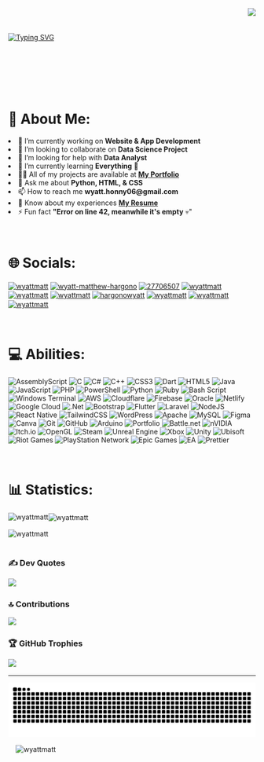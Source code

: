 <img align="right" height="210" src="https://cdn.dribbble.com/users/330915/screenshots/3587000/media/343cb53c87e313181d99248d3071bc77.gif"/>

<div align="left">
<br /><br /><br />
<a href="https://git.io/typing-svg"><img src="https://readme-typing-svg.demolab.com?font=Fira+Code&pause=1000&color=E1E0E2&center=true&width=435&lines=Hi+%F0%9F%91%8B%2C+I'm+Wyatt+Matthew.;%F0%9F%9A%80+Welcome+to+my+Github+profile!" alt="Typing SVG" /></a>
</div>

<h1><br /><br /><br /> 💫 About Me: </h1>
<li>🔭 I’m currently working on <strong>Website & App Development</strong>
<li>👯 I’m looking to collaborate on <strong>Data Science Project</strong>
<li>🤝 I’m looking for help with <strong>Data Analyst</strong>
<li>🌱 I’m currently learning <strong>Everything</strong> 🤣
<li>👨‍💻 All of my projects are available at <a href="https://wyattmatt.github.io/"><strong>My Portfolio</strong></a>
<li>💬 Ask me about <strong>Python, HTML, & CSS</strong>
<li>📫 How to reach me <strong>wyatt.honny06@gmail.com</strong>
<li>📄 Know about my experiences <a href="https://wyattmatt.github.io/"><strong>My Resume</strong></a>
<li>⚡ Fun fact <strong>"Error on line 42, meanwhile it's empty</strong> 💀"


<h1><br /> 🌐 Socials: </h1>
<p align="left">
<a href="https://github.com/wyattmatt" target="blank"><img align="center" src="https://raw.githubusercontent.com/rahuldkjain/github-profile-readme-generator/master/src/images/icons/Social/github.svg" alt="wyattmatt" height="30" width="40" /></a>
<a href="https://linkedin.com/in/wyatt-matthew-hargono" target="blank"><img align="center" src="https://raw.githubusercontent.com/rahuldkjain/github-profile-readme-generator/master/src/images/icons/Social/linked-in-alt.svg" alt="wyatt-matthew-hargono" height="30" width="40" /></a>
<a href="https://stackoverflow.com/users/27706507" target="blank"><img align="center" src="https://raw.githubusercontent.com/rahuldkjain/github-profile-readme-generator/master/src/images/icons/Social/stack-overflow.svg" alt="27706507" height="30" width="40" /></a>
<a href="https://fb.com/wyattmatt" target="blank"><img align="center" src="https://raw.githubusercontent.com/rahuldkjain/github-profile-readme-generator/master/src/images/icons/Social/facebook.svg" alt="wyattmatt" height="30" width="40" /></a>
<a href="https://wa.me/+62852251460299" target="blank"><img align="center" src="https://raw.githubusercontent.com/rahuldkjain/github-profile-readme-generator/master/src/images/icons/Social/whatsapp.svg" alt="wyattmatt" height="30" width="40" /></a>
<a href="https://instagram.com/wyattmatt" target="blank"><img align="center" src="https://raw.githubusercontent.com/rahuldkjain/github-profile-readme-generator/master/src/images/icons/Social/instagram.svg" alt="wyattmatt" height="30" width="40" /></a>
<a href="https://twitter.com/hargonowyatt" target="blank"><img align="center" src="https://raw.githubusercontent.com/rahuldkjain/github-profile-readme-generator/master/src/images/icons/Social/twitter.svg" alt="hargonowyatt" height="30" width="40" /></a>
<a href="https://discord.com/channels/@diff09" target="blank"><img align="center" src="https://raw.githubusercontent.com/rahuldkjain/github-profile-readme-generator/master/src/images/icons/Social/discord.svg" alt="wyattmatt" height="30" width="40" /></a>
<a href="https://www.reddit.com/user/Fun_Use_5529/" target="blank"><img align="center" src="https://raw.githubusercontent.com/rahuldkjain/github-profile-readme-generator/master/src/images/icons/Social/reddit.svg" alt="wyattmatt" height="30" width="40" /></a>
<a href="https://open.spotify.com/user/31ggwu5ulppduhztnpoldijsikna" target="blank"><img align="center" src="https://raw.githubusercontent.com/rahuldkjain/github-profile-readme-generator/master/src/images/icons/Social/spotify.svg" alt="wyattmatt" height="30" width="40" /></a>
<br /><br /><br />
</p>

# 💻 Abilities:
![AssemblyScript](https://img.shields.io/badge/assembly%20script-%23000000.svg?style=flat&logo=assemblyscript&logoColor=white) ![C](https://img.shields.io/badge/c-%2300599C.svg?style=flat&logo=c&logoColor=white) ![C#](https://img.shields.io/badge/c%23-%23239120.svg?style=flat&logo=csharp&logoColor=white) ![C++](https://img.shields.io/badge/c++-%2300599C.svg?style=flat&logo=c%2B%2B&logoColor=white) ![CSS3](https://img.shields.io/badge/css3-%231572B6.svg?style=flat&logo=css3&logoColor=white) ![Dart](https://img.shields.io/badge/dart-%230175C2.svg?style=flat&logo=dart&logoColor=white) ![HTML5](https://img.shields.io/badge/html5-%23E34F26.svg?style=flat&logo=html5&logoColor=white) ![Java](https://img.shields.io/badge/java-%23ED8B00.svg?style=flat&logo=openjdk&logoColor=white) ![JavaScript](https://img.shields.io/badge/javascript-%23323330.svg?style=flat&logo=javascript&logoColor=%23F7DF1E) ![PHP](https://img.shields.io/badge/php-%23777BB4.svg?style=flat&logo=php&logoColor=white) ![PowerShell](https://img.shields.io/badge/PowerShell-%235391FE.svg?style=flat&logo=powershell&logoColor=white) ![Python](https://img.shields.io/badge/python-3670A0?style=flat&logo=python&logoColor=ffdd54) ![Ruby](https://img.shields.io/badge/ruby-%23CC342D.svg?style=flat&logo=ruby&logoColor=white) ![Bash Script](https://img.shields.io/badge/bash_script-%23121011.svg?style=flat&logo=gnu-bash&logoColor=white) ![Windows Terminal](https://img.shields.io/badge/Windows%20Terminal-%234D4D4D.svg?style=flat&logo=windows-terminal&logoColor=white) ![AWS](https://img.shields.io/badge/AWS-%23FF9900.svg?style=flat&logo=amazon-aws&logoColor=white) ![Cloudflare](https://img.shields.io/badge/Cloudflare-F38020?style=flat&logo=Cloudflare&logoColor=white) ![Firebase](https://img.shields.io/badge/firebase-%23039BE5.svg?style=flat&logo=firebase) ![Oracle](https://img.shields.io/badge/Oracle-F80000?style=flat&logo=oracle&logoColor=white) ![Netlify](https://img.shields.io/badge/netlify-%23000000.svg?style=flat&logo=netlify&logoColor=#00C7B7) ![Google Cloud](https://img.shields.io/badge/GoogleCloud-%234285F4.svg?style=flat&logo=google-cloud&logoColor=white) ![.Net](https://img.shields.io/badge/.NET-5C2D91?style=flat&logo=.net&logoColor=white) ![Bootstrap](https://img.shields.io/badge/bootstrap-%238511FA.svg?style=flat&logo=bootstrap&logoColor=white) ![Flutter](https://img.shields.io/badge/Flutter-%2302569B.svg?style=flat&logo=Flutter&logoColor=white) ![Laravel](https://img.shields.io/badge/laravel-%23FF2D20.svg?style=flat&logo=laravel&logoColor=white) ![NodeJS](https://img.shields.io/badge/node.js-6DA55F?style=flat&logo=node.js&logoColor=white) ![React Native](https://img.shields.io/badge/react_native-%2320232a.svg?style=flat&logo=react&logoColor=%2361DAFB) ![TailwindCSS](https://img.shields.io/badge/tailwindcss-%2338B2AC.svg?style=flat&logo=tailwind-css&logoColor=white) ![WordPress](https://img.shields.io/badge/WordPress-%23117AC9.svg?style=flat&logo=WordPress&logoColor=white) ![Apache](https://img.shields.io/badge/apache-%23D42029.svg?style=flat&logo=apache&logoColor=white) ![MySQL](https://img.shields.io/badge/mysql-4479A1.svg?style=flat&logo=mysql&logoColor=white) ![Figma](https://img.shields.io/badge/figma-%23F24E1E.svg?style=flat&logo=figma&logoColor=white) ![Canva](https://img.shields.io/badge/Canva-%2300C4CC.svg?style=flat&logo=Canva&logoColor=white) ![Git](https://img.shields.io/badge/git-%23F05033.svg?style=flat&logo=git&logoColor=white) ![GitHub](https://img.shields.io/badge/github-%23121011.svg?style=flat&logo=github&logoColor=white) ![Arduino](https://img.shields.io/badge/-Arduino-00979D?style=flat&logo=Arduino&logoColor=white) ![Portfolio](https://img.shields.io/badge/Portfolio-%23000000.svg?style=flat&logo=firefox&logoColor=#FF7139) ![Battle.net](https://img.shields.io/badge/battle.net-%2300AEFF.svg?style=flat&logo=battle.net&logoColor=white) ![nVIDIA](https://img.shields.io/badge/nVIDIA-%2376B900.svg?style=flat&logo=nVIDIA&logoColor=white) ![Itch.io](https://img.shields.io/badge/Itch-%23FF0B34.svg?style=flat&logo=Itch.io&logoColor=white) ![OpenGL](https://img.shields.io/badge/OpenGL-white?logo=OpenGL&style=flat) ![Steam](https://img.shields.io/badge/steam-%23000000.svg?style=flat&logo=steam&logoColor=white) ![Unreal Engine](https://img.shields.io/badge/unrealengine-%23313131.svg?style=flat&logo=unrealengine&logoColor=white) ![Xbox](https://img.shields.io/badge/xbox-%23107C10.svg?style=flat&logo=xbox&logoColor=white) ![Unity](https://img.shields.io/badge/unity-%23000000.svg?style=flat&logo=unity&logoColor=white) ![Ubisoft](https://img.shields.io/badge/Ubisoft-%23F5F5F5.svg?style=flat&logo=Ubisoft&logoColor=black) ![Riot Games](https://img.shields.io/badge/riotgames-D32936.svg?style=flat&logo=riotgames&logoColor=white) ![PlayStation Network](https://img.shields.io/badge/PSN-%230070D1.svg?style=flat&logo=Playstation&logoColor=white) ![Epic Games](https://img.shields.io/badge/epicgames-%23313131.svg?style=flat&logo=epicgames&logoColor=white) ![EA](https://img.shields.io/badge/ea-%23000000.svg?style=flat&logo=ea&logoColor=white) ![Prettier](https://img.shields.io/badge/prettier-%23F7B93E.svg?style=flat&logo=prettier&logoColor=black)
<h1><br /> 📊 Statistics: </h1>
<p align="left">
<p><img align="left" src="https://github-readme-stats.vercel.app/api?username=wyattmatt&show_icons=true&theme=dark&locale=en" alt="wyattmatt" /></p>
<p><img align="center" src="https://github-readme-streak-stats.herokuapp.com/?user=wyattmatt&theme=dark" alt="wyattmatt" /></p>
<p><img align="center" src="https://github-readme-stats.vercel.app/api/top-langs?username=wyattmatt&show_icons=true&theme=dark&locale=en&layout=compact" alt="wyattmatt" /><br /><br /></p>

### ✍️ Dev Quotes
![](https://quotes-github-readme.vercel.app/api?type=horizontal&theme=dark)

### 🔝 Contributions
![](https://github-contributor-stats.vercel.app/api?username=wyattmatt&limit=5&theme=dark&combine_all_yearly_contributions=true)

### 🏆 GitHub Trophies
![](https://github-profile-trophy.vercel.app/?username=wyattmatt&theme=radical&no-frame=true&no-bg=false&margin-w=4)

---
![snake gif](https://github.com/wyattmatt/wyattmatt/blob/output/github-contribution-grid-snake-dark.svg)
<br />
<p align="left">&#8193<img src="https://komarev.com/ghpvc/?username=wyattmatt&label=Profile%20Views&color=e1e0e2&style=flat" alt="wyattmatt" /> </p>
